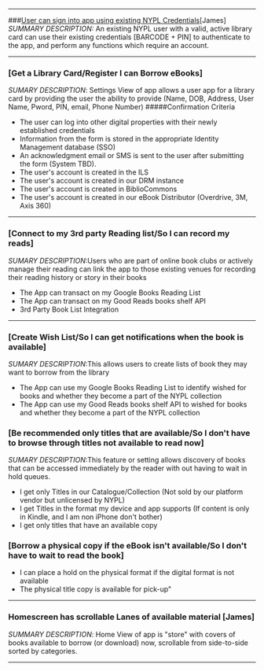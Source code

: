 ***

###[User can sign into app using existing NYPL Credentials](https://app.asana.com/0/12956401148094/12956401148102)[James]
_SUMMARY DESCRIPTION:_ An existing NYPL user with a valid, active library card can use their existing credentials [BARCODE + PIN] to authenticate to the app, and perform any functions which require an account. 
***

### [Get a Library Card/Register I can Borrow eBooks]	
_SUMARY DESCRIPTION_: Settings View of app allows a user app for a library card by providing the user the ability to provide (Name, DOB, Address, User Name, Pword, PIN, email, Phone Number)
#####Confirmation Criteria
* The user can log into other digital properties with their newly established credentials
* Information from the form is stored in the appropriate Identity Management database (SSO)
* An acknowledgment email or SMS is sent to the user after submitting the form (System TBD).
* The user's account is created in the ILS
* The user's account is created in our DRM instance
* The user's account is created in BiblioCommons
* The user's account is created in our eBook Distributor (Overdrive, 3M, Axis 360)
***

### [Connect to my 3rd party Reading list/So I can record my reads]
_SUMARY DESCRIPTION_:Users who are part of online book clubs or actively manage their reading can link the app to those existing venues for recording their reading history or story in their books
* The App can transact on my Google Books Reading List
* The App can transact on my Good Reads books shelf API
* 3rd Party Book List Integration
***

### [Create Wish List/So I can get notifications when the book is available]
_SUMARY DESCRIPTION_:This allows users to create lists of book they may want to borrow from the library
* The App can use my Google Books Reading List to identify wished for books and whether they become a part of the NYPL collection
* The App can use my Good Reads books shelf API to wished for books and whether they become a part of the NYPL collection

### [Be recommended only titles that are available/So I don't have to browse through titles not available to read now]
_SUMARY DESCRIPTION_:This feature or setting allows discovery of books that can be accessed immediately by the reader with out having to wait in hold queues.
* I get only Titles in our Catalogue/Collection (Not sold by our platform vendor but unlicensed by NYPL)
* I get Titles in the format my device and app supports (If content is only in Kindle, and I am non iPhone don't bother)
* I get only titles that have an available copy 

### [Borrow a physical copy if the eBook isn't available/So I don't have to wait to read the book]
* I can place a hold on the physical format if the digital format is not available
* The physical title copy is available for pick-up"

***

### Homescreen has scrollable Lanes of available material [James]
_SUMMARY DESCRIPTION_: Home View of app is "store" with covers of books available to borrow (or download) now, scrollable from side-to-side sorted by categories.

***

### 
